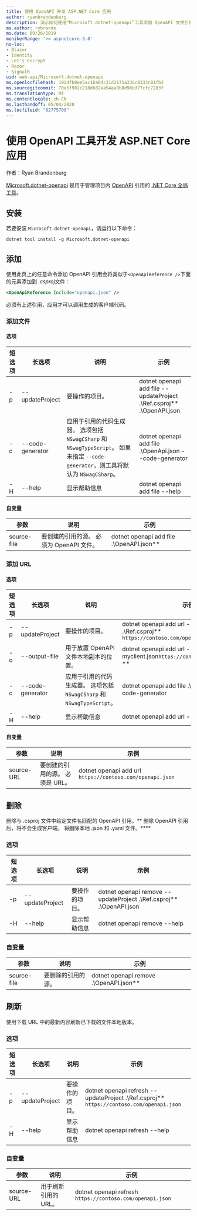 ```yaml
---
title: 使用 OpenAPI 开发 ASP.NET Core 应用
author: ryanbrandenburg
description: 演示如何使用“Microsoft.dotnet-openapi”工具添加 OpenAPI 文件引用。
ms.author: rybrande
ms.date: 09/26/2019
monikerRange: '>= aspnetcore-3.0'
no-loc:
- Blazor
- Identity
- Let's Encrypt
- Razor
- SignalR
uid: web-api/Microsoft.dotnet-openapi
ms.openlocfilehash: 1924fb8ee5ac1ba8dc31d2175a336c8333c81fb2
ms.sourcegitcommit: 70e5f982c218db82aa54aa8b8d96b377cfc7283f
ms.translationtype: MT
ms.contentlocale: zh-CN
ms.lasthandoff: 05/04/2020
ms.locfileid: "82775708"
---
```

# <a name="develop-aspnet-core-apps-using-openapi-tools"></a>使用 OpenAPI 工具开发 ASP.NET Core 应用

作者：Ryan Brandenburg

[Microsoft.dotnet-openapi](https://www.nuget.org/packages/Microsoft.dotnet-openapi) 是用于管理项目内 [OpenAPI](https://github.com/OAI/OpenAPI-Specification) 引用的 [.NET Core 全局工具](/dotnet/core/tools/global-tools)。

## <a name="installation"></a>安装

若要安装 `Microsoft.dotnet-openapi`，请运行以下命令：

```dotnetcli
dotnet tool install -g Microsoft.dotnet-openapi
```

## <a name="add"></a>添加

使用此页上的任意命令添加 OpenAPI 引用会将类似于`<OpenApiReference />`下面的元素添加到 *.csproj*文件：

```xml
<OpenApiReference Include="openapi.json" />
```

必须有上述引用，应用才可以调用生成的客户端代码。

<!-- TODO: Restore after https://github.com/dotnet/AspNetCore/issues/12738
### Add Project

#### Options

| Short option | Long option | Description | Example |
|-------|------|-------|---------|
| -p|--project | The project to operate on. |dotnet openapi add project *--project .\Ref.csproj* ../Ref/ProjRef.csproj |

#### Arguments

|  Argument  | Description | Example |
|-------------|-------------|---------|
| source-file | The source to create a reference from. Must be a project file. |dotnet openapi add project *../Ref/ProjRef.csproj* | -->

### <a name="add-file"></a>添加文件

#### <a name="options"></a>选项

| 短选项| 长选项| 说明 | 示例 |
|-------|------|-------|---------|
| -p|--updateProject | 要操作的项目。 |dotnet openapi add file --updateProject .\Ref.csproj** .\OpenAPI.json |
| -c|--code-generator| 应用于引用的代码生成器。 选项包括 `NSwagCSharp` 和 `NSwagTypeScript`。 如果未指定 `--code-generator`，则工具将默认为 `NSwagCSharp`。|dotnet openapi add file .\OpenApi.json --code-generator
| -H|--help|显示帮助信息|dotnet openapi add file --help|

#### <a name="arguments"></a>自变量

|  参数  | 说明 | 示例 |
|-------------|-------------|---------|
| source-file | 要创建的引用的源。 必须为 OpenAPI 文件。 |dotnet openapi add file .\OpenAPI.json** |

### <a name="add-url"></a>添加 URL

#### <a name="options"></a>选项

| 短选项| 长选项| 说明 | 示例 |
|-------|------|-------------|---------|
| -p|--updateProject | 要操作的项目。 |dotnet openapi add url --updateProject .\Ref.csproj** `https://contoso.com/openapi.json` |
| -o|--output-file | 用于放置 OpenAPI 文件本地副本的位置。 |dotnet openapi add url  --output-file myclient.json`https://contoso.com/openapi.json` ** |
| -c|--code-generator| 应用于引用的代码生成器。 选项包括 `NSwagCSharp` 和 `NSwagTypeScript`。 |dotnet openapi add file .\OpenApi.json --code-generator
| -H|--help|显示帮助信息|dotnet openapi add url --help|

#### <a name="arguments"></a>自变量

|  参数  | 说明 | 示例 |
|-------------|-------------|---------|
| source-URL | 要创建的引用的源。 必须是 URL。 |dotnet openapi add url `https://contoso.com/openapi.json` |

## <a name="remove"></a>删除

删除与 .csproj 文件中给定文件名匹配的 OpenAPI 引用。** 删除 OpenAPI 引用后，将不会生成客户端。 将删除本地 .json 和 .yaml 文件。****

### <a name="options"></a>选项

| 短选项| 长选项| 说明| 示例 |
|-------|------|------------|---------|
| -p|--updateProject | 要操作的项目。 |dotnet openapi remove --updateProject .\Ref.csproj** .\OpenAPI.json |
| -H|--help|显示帮助信息|dotnet openapi remove --help|

### <a name="arguments"></a>自变量

|  参数  | 说明| 示例 |
| ------------|------------|---------|
| source-file | 要删除的引用的源。 |dotnet openapi remove .\OpenAPI.json** |

## <a name="refresh"></a>刷新

使用下载 URL 中的最新内容刷新已下载的文件本地版本。

### <a name="options"></a>选项

| 短选项| 长选项| 说明 | 示例 |
|-------|------|-------------|---------|
| -p|--updateProject | 要操作的项目。 | dotnet openapi refresh --updateProject .\Ref.csproj** `https://contoso.com/openapi.json` |
| -H|--help|显示帮助信息|dotnet openapi refresh --help|

### <a name="arguments"></a>自变量

|  参数  | 说明 | 示例 |
| ------------|-------------|---------|
| source-URL | 用于刷新引用的 URL。 | dotnet openapi refresh `https://contoso.com/openapi.json` |
